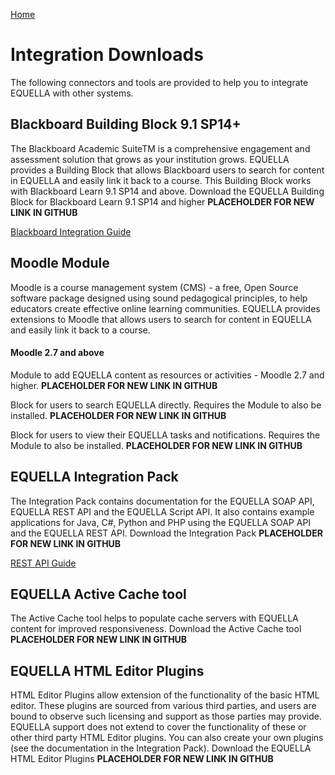 [Home](https://equella.github.io/)

# Integration Downloads

The following connectors and tools are provided to help you to integrate EQUELLA with other systems.

## Blackboard Building Block 9.1 SP14+
The Blackboard Academic SuiteTM is a comprehensive engagement and assessment solution that grows as your institution grows. EQUELLA provides a Building Block that allows Blackboard users to search for content in EQUELLA and easily link it back to a course. This Building Block works with Blackboard Learn 9.1 SP14 and above.
Download the EQUELLA Building Block for Blackboard Learn 9.1 SP14 and higher **PLACEHOLDER FOR NEW LINK IN GITHUB**

[Blackboard Integration Guide](guides/BlackboardLearnIntegrationGuide.md)

## Moodle Module
Moodle is a course management system (CMS) - a free, Open Source software package designed using sound pedagogical principles, to help educators create effective online learning communities. EQUELLA provides extensions to Moodle that allows users to search for content in EQUELLA and easily link it back to a course.
#### Moodle 2.7 and above
Module to add EQUELLA content as resources or activities - Moodle 2.7 and higher. **PLACEHOLDER FOR NEW LINK IN GITHUB**

Block for users to search EQUELLA directly. Requires the Module to also be installed. **PLACEHOLDER FOR NEW LINK IN GITHUB**

Block for users to view their EQUELLA tasks and notifications. Requires the Module to also be installed. **PLACEHOLDER FOR NEW LINK IN GITHUB**

## EQUELLA Integration Pack
The Integration Pack contains documentation for the EQUELLA SOAP API, EQUELLA REST API and the EQUELLA Script API. It also contains example applications for Java, C#, Python and PHP using the EQUELLA SOAP API and the EQUELLA REST API.
Download the Integration Pack **PLACEHOLDER FOR NEW LINK IN GITHUB**

[REST API Guide](guides/RestAPIGuide.md)

## EQUELLA Active Cache tool
The Active Cache tool helps to populate cache servers with EQUELLA content for improved responsiveness.
Download the Active Cache tool **PLACEHOLDER FOR NEW LINK IN GITHUB**

## EQUELLA HTML Editor Plugins
HTML Editor Plugins allow extension of the functionality of the basic HTML editor. These plugins are sourced from various third parties, and users are bound to observe such licensing and support as those parties may provide. EQUELLA support does not extend to cover the functionality of these or other third party HTML Editor plugins.
You can also create your own plugins (see the documentation in the Integration Pack).
Download the EQUELLA HTML Editor Plugins **PLACEHOLDER FOR NEW LINK IN GITHUB**

